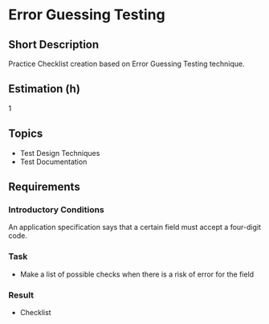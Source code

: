 # Error Guessing Testing

## Short Description

Practice Checklist creation based on Error Guessing Testing technique.

## Estimation (h)

1

## Topics

* Test Design Techniques
* Test Documentation

## Requirements

### Introductory Conditions

An application specification says that a certain field must accept a four-digit code.

### Task

* Make a list of possible checks when there is a risk of error for the field

### Result

* Checklist
